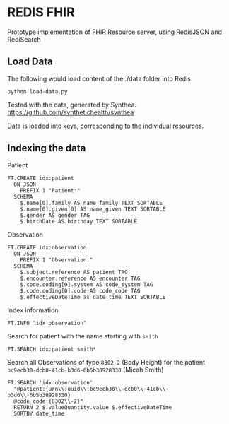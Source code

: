 # REDIS FHIR

Prototype implementation of FHIR Resource server, using RedisJSON and RediSearch

## Load Data

The following would load content of the ./data folder into Redis.
```
python load-data.py
```

Tested with the data, generated by Synthea. https://github.com/synthetichealth/synthea

Data is loaded into keys, corresponding to the individual resources.

## Indexing the data

Patient
```
FT.CREATE idx:patient 
  ON JSON
    PREFIX 1 "Patient:"
  SCHEMA
    $.name[0].family AS name_family TEXT SORTABLE
    $.name[0].given[0] AS name_given TEXT SORTABLE
    $.gender AS gender TAG
    $.birthDate AS birthday TEXT SORTABLE
```

Observation
```
FT.CREATE idx:observation  
  ON JSON
    PREFIX 1 "Observation:"
  SCHEMA
    $.subject.reference AS patient TAG
    $.encounter.reference AS encounter TAG
    $.code.coding[0].system AS code_system TAG
    $.code.coding[0].code AS code_code TAG
    $.effectiveDateTime as date_time TEXT SORTABLE
```
Index information
```
FT.INFO "idx:observation"
```
Search for patient with the name starting with `smith`
```
FT.SEARCH idx:patient smith*
```

Search all Observations of type `8302-2` (Body Height) for the patient
`bc9ecb30-dcb0-41cb-b3d6-6b5b30928330` (Micah Smith)
```
FT.SEARCH 'idx:observation' 
  "@patient:{urn\\:uuid\\:bc9ecb30\\-dcb0\\-41cb\\-b3d6\\-6b5b30928330} 
  @code_code:{8302\\-2}" 
  RETURN 2 $.valueQuantity.value $.effectiveDateTime
  SORTBY date_time
```